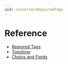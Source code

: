 ```yaml
---
uid: connectorsRequiredTags
---
```


# Reference

- [Required Tags](xref:)
- [Topology](xref:)
- [Chains and Fields](xref:)